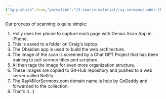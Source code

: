 ```yaml
---
{"dg-publish":true,"permalink":"/2-source-material/ray-sermons/under-the-hood/"}
---
```



Our process of scanning is quite simple:
1. Holly uses her phone to capture each page with Genius Scan App in iPhone.
2. This is saved to a folder on Craig's laptop.
3. The Obsidian app is used to build the web architecture.
4. The image of the scan is screened by a Chat GPT Project that has been training to pull sermon titles and scripture.
5. AI then tags the image for even more organization structure.
6. These images are copied to Git-Hub repository and pushed to a web server called Netlify.
7. The RayMillerSermons.com domain name is help by GoDaddy and forwarded to the collection.
8. That's it.  :)